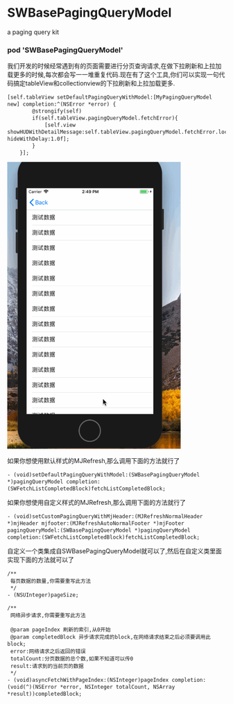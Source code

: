 # SWBasePagingQueryModel
a paging query kit

### pod 'SWBasePagingQueryModel'

我们开发的时候经常遇到有的页面需要进行分页查询请求,在做下拉刷新和上拉加载更多的时候,每次都会写一一堆重复代码.现在有了这个工具,你们可以实现一句代码搞定tableView和collectionview的下拉刷新和上拉加载更多.
```
[self.tableView setDefaultPagingQueryWithModel:[MyPagingQueryModel new] completion:^(NSError *error) {
        @strongify(self)
        if(self.tableView.pagingQueryModel.fetchError){
            [self.view showHUDWithDetailMessage:self.tableView.pagingQueryModel.fetchError.localizedDescription hideWithDelay:1.0f];
        }
    }];
```

![截图](https://github.com/zhoushaowen/SWBasePagingQueryModel/blob/master/screenshot/1.gif?raw=true)

如果你想使用默认样式的MJRefresh,那么调用下面的方法就行了
```
- (void)setDefaultPagingQueryWithModel:(SWBasePagingQueryModel *)pagingQueryModel completion:(SWFetchListCompletedBlock)fetchListCompletedBlock;
```

如果你想使用自定义样式的MJRefresh,那么调用下面的方法就行了
```
- (void)setCustomPagingQueryWithMjHeader:(MJRefreshNormalHeader *)mjHeader mjfooter:(MJRefreshAutoNormalFooter *)mjFooter pagingQueryModel:(SWBasePagingQueryModel *)pagingQueryModel completion:(SWFetchListCompletedBlock)fetchListCompletedBlock;
```

自定义一个类集成自SWBasePagingQueryModel就可以了,然后在自定义类里面实现下面的方法就可以了
```
/**
 每页数据的数量,你需要重写此方法
 */
- (NSUInteger)pageSize;

```
```
/**
 网络异步请求,你需要重写此方法

 @param pageIndex 刷新的索引,从0开始
 @param completedBlock 异步请求完成的block,在网络请求结束之后必须要调用此block;
 error:网络请求之后返回的错误
 totalCount:分页数据的总个数,如果不知道可以传0
 result:请求到的当前页的数据
 */
- (void)asyncFetchWithPageIndex:(NSInteger)pageIndex completion:(void(^)(NSError *error, NSInteger totalCount, NSArray *result))completedBlock;

```
